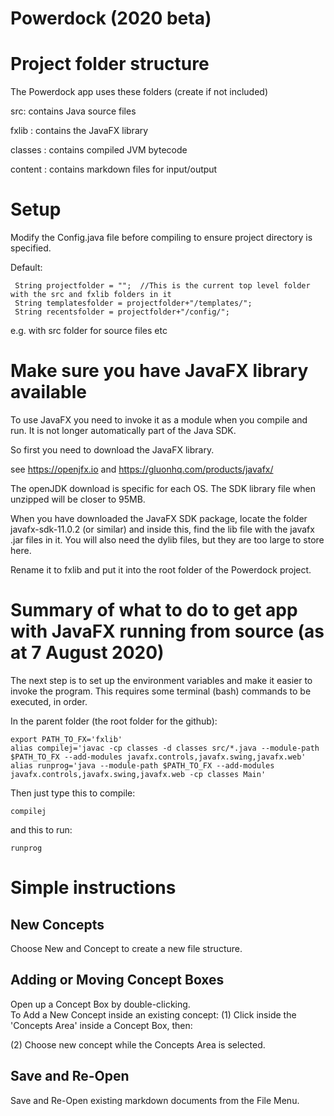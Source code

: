 # Powerdock (2020 beta)

# Project folder structure

The Powerdock app uses these folders (create if not included)

src: contains Java source files

fxlib : contains the JavaFX library

classes : contains compiled JVM bytecode

content : contains markdown files for input/output

# Setup

Modify the Config.java file before compiling to ensure project directory is specified.

Default:

```
 String projectfolder = "";  //This is the current top level folder with the src and fxlib folders in it
 String templatesfolder = projectfolder+"/templates/";
 String recentsfolder = projectfolder+"/config/";
```
e.g. with src folder for source files etc

# Make sure you have JavaFX library available

To use JavaFX you need to invoke it as a module when you compile and run.  It is not longer automatically part of the Java SDK.

So first you need to download the JavaFX library.

see https://openjfx.io and https://gluonhq.com/products/javafx/

The openJDK download is specific for each OS.  The SDK library file when unzipped will be closer to 95MB.

When you have downloaded the JavaFX SDK package, locate the folder javafx-sdk-11.0.2 (or similar) and inside this, find the lib file with the javafx .jar files in it.  You will also need the dylib files, but they are too large to store here.

Rename it to fxlib and put it into the root folder of the Powerdock project.

# Summary of what to do to get app with JavaFX running from source (as at 7 August 2020)

The next step is to set up the environment variables and make it easier to invoke the program.  This requires some terminal (bash) commands to be executed, in order.

In the parent folder (the root folder for the github):

```
export PATH_TO_FX='fxlib'
alias compilej='javac -cp classes -d classes src/*.java --module-path $PATH_TO_FX --add-modules javafx.controls,javafx.swing,javafx.web'
alias runprog='java --module-path $PATH_TO_FX --add-modules javafx.controls,javafx.swing,javafx.web -cp classes Main'
```

Then just type this to compile:

```
compilej 
```
and this to run:

```
runprog
```

# Simple instructions

## New Concepts

Choose New and Concept to create a new file structure.

## Adding or Moving Concept Boxes

Open up a Concept Box by double-clicking.  
To Add a New Concept inside an existing concept:
 (1) Click inside the 'Concepts Area' inside a Concept Box, then:
 
 (2) Choose new concept while the Concepts Area is selected.
 
## Save and Re-Open

Save and Re-Open existing markdown documents from the File Menu.
